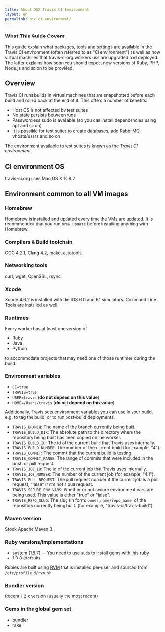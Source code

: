 ```yaml
---
title: About OSX Travis CI Environment
layout: en
permalink: osx-ci-environment/
---
```


### What This Guide Covers

This guide explain what packages, tools and settings are available in the Travis CI environment (often referred to as "CI environment") as well as how virtual machines that travis-ci.org workers use are upgraded and deployed. The latter explains how soon you should expect new versions of
Ruby, PHP, Node.js and so on to be provided.

## Overview

Travis CI runs builds in virtual machines that are snapshotted before each build and rolled back at the end of it. This offers a number of benefits:

* Host OS is not affected by test suites
* No state persists between runs
* Passwordless sudo is available (so you can install dependencies using apt and so on)
* It is possible for test suites to create databases, add RabbitMQ vhosts/users and so on

The environment available to test suites is known as the *Travis CI environment*.

## CI environment OS

travis-ci.org uses Mac OS X 10.8.2

## Environment common to all VM images

### Homebrew

Homebrew is installed and updated every time the VMs are updated. It is recommended that you run `brew update` before installing anything with Homebrew.


### Compilers & Build toolchain

GCC 4.2.1, Clang 4.2, make, autotools.


### Networking tools

curl, wget, OpenSSL, rsync

### Xcode

Xcode 4.6.2 is installed with the iOS 6.0 and 6.1 simulators. Command Line Tools are installed as well.


### Runtimes

Every worker has at least one version of

* Ruby
* Java
* Python

to accommodate projects that may need one of those runtimes during the build.

### Environment variables

* `CI=true`
* `TRAVIS=true`
* `USER=travis` (**do not depend on this value**)
* `HOME=/Users/travis` (**do not depend on this value**)

Additionally, Travis sets environment variables you can use in your build, e.g.
to tag the build, or to run post-build deployments.

* `TRAVIS_BRANCH`: The name of the branch currently being built.
* `TRAVIS_BUILD_DIR`: The absolute path to the directory where the repository
  being built has been copied on the worker.
* `TRAVIS_BUILD_ID`: The id of the current build that Travis uses internally.
* `TRAVIS_BUILD_NUMBER`: The number of the current build (for example, "4").
* `TRAVIS_COMMIT`: The commit that the current build is testing.
* `TRAVIS_COMMIT_RANGE`: The range of commits that were included in the push
  or pull request.
* `TRAVIS_JOB_ID`: The id of the current job that Travis uses internally.
* `TRAVIS_JOB_NUMBER`: The number of the current job (for example, "4.1").
* `TRAVIS_PULL_REQUEST`: The pull request number if the current job is a pull
  request, "false" if it's not a pull request.
* `TRAVIS_SECURE_ENV_VARS`: Whether or not secure environment vars are being
  used. This value is either "true" or "false".
* `TRAVIS_REPO_SLUG`: The slug (in form: `owner_name/repo_name`) of the
  repository currently being built. (for example, "travis-ci/travis-build").


### Maven version

Stock Apache Maven 3.

### Ruby versions/implementations

* system (1.8.7) -- You need to use `sudo` to install gems with this ruby
* 1.9.3 (default)

Rubies are built using [RVM](https://rvm.beginrescueend.com/) that is installed per-user and sourced from `/etc/profile.d/rvm.sh`.

### Bundler version

Recent 1.2.x version (usually the most recent)

### Gems in the global gem set

* bundler
* rake

